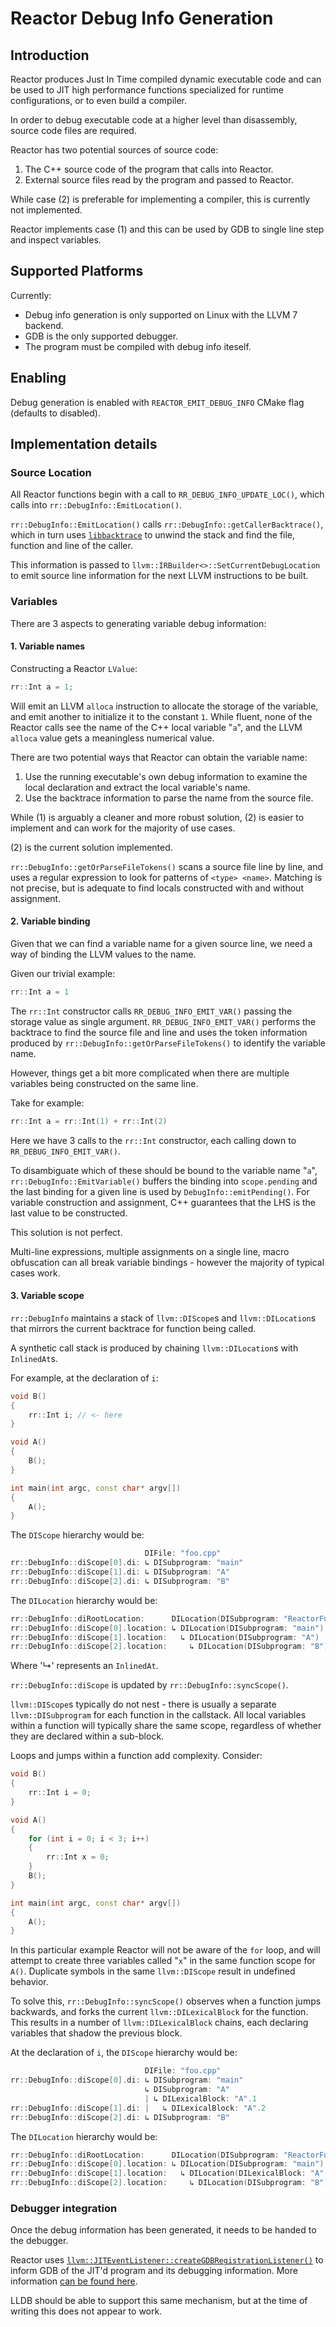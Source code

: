 # Reactor Debug Info Generation

## Introduction

Reactor produces Just In Time compiled dynamic executable code and can be used to JIT high performance functions specialized for runtime
configurations, or to even build a compiler.

In order to debug executable code at a higher level than disassembly, source code files are required.

Reactor has two potential sources of source code:

1. The C++ source code of the program that calls into Reactor.
2. External source files read by the program and passed to Reactor.

While case (2) is preferable for implementing a compiler, this is currently not
implemented.

Reactor implements case (1) and this can be used by GDB to single line step and
inspect variables.

## Supported Platforms

Currently:

* Debug info generation is only supported on Linux with the LLVM 7
backend.
* GDB is the only supported debugger.
* The program must be compiled with debug info iteself.

## Enabling

Debug generation is enabled with `REACTOR_EMIT_DEBUG_INFO` CMake flag (defaults
to disabled).

## Implementation details

### Source Location

All Reactor functions begin with a call to `RR_DEBUG_INFO_UPDATE_LOC()`, which calls into `rr::DebugInfo::EmitLocation()`.

`rr::DebugInfo::EmitLocation()` calls `rr::DebugInfo::getCallerBacktrace()`,
which in turn uses [`libbacktrace`](https://github.com/ianlancetaylor/libbacktrace)
to unwind the stack and find the file, function and line of the caller.

This information is passed to `llvm::IRBuilder<>::SetCurrentDebugLocation`
to emit source line information for the next LLVM instructions to be built.

### Variables

There are 3 aspects to generating variable debug information:

#### 1. Variable names

Constructing a Reactor `LValue`:

```C++
rr::Int a = 1;
```

Will emit an LLVM `alloca` instruction to allocate the storage of the variable,
and emit another to initialize it to the constant `1`. While fluent, none of the
Reactor calls see the name of the C++ local variable "`a`", and the LLVM `alloca`
value gets a meaningless numerical value.

There are two potential ways that Reactor can obtain the variable name:

1. Use the running executable's own debug information to examine the local
   declaration and extract the local variable's name.
2. Use the backtrace information to parse the name from the source file.

While (1) is arguably a cleaner and more robust solution, (2) is
easier to implement and can work for the majority of use cases.

(2) is the current solution implemented.

`rr::DebugInfo::getOrParseFileTokens()` scans a source file line by line, and
uses a regular expression to look for patterns of `<type> <name>`. Matching is not
precise, but is adequate to find locals constructed with and without assignment.

#### 2. Variable binding

Given that we can find a variable name for a given source line, we need a way of
binding the LLVM values to the name.

Given our trivial example:

```C++
rr::Int a = 1
```

The `rr::Int` constructor calls `RR_DEBUG_INFO_EMIT_VAR()` passing the storage
value as single argument. `RR_DEBUG_INFO_EMIT_VAR()` performs the backtrace
to find the source file and line and uses the token information produced by
`rr::DebugInfo::getOrParseFileTokens()` to identify the variable name.

However, things get a bit more complicated when there are multiple variables
being constructed on the same line.

Take for example:

```C++
rr::Int a = rr::Int(1) + rr::Int(2)
```

Here we have 3 calls to the `rr::Int` constructor, each calling down
to `RR_DEBUG_INFO_EMIT_VAR()`.

To disambiguate which of these should be bound to the variable name "`a`",
`rr::DebugInfo::EmitVariable()` buffers the binding into
`scope.pending` and the last binding for a given line is used by
`DebugInfo::emitPending()`. For variable construction and assignment, C++
guarantees that the LHS is the last value to be constructed.

This solution is not perfect.

Multi-line expressions, multiple assignments on a single line, macro obfuscation
can all break variable bindings - however the majority of typical cases work.

#### 3. Variable scope

`rr::DebugInfo` maintains a stack of `llvm::DIScope`s and `llvm::DILocation`s
that mirrors the current backtrace for function being called.

A synthetic call stack is produced by chaining `llvm::DILocation`s with
`InlinedAt`s.

For example, at the declaration of `i`:

```C++
void B()
{
    rr::Int i; // <- here
}

void A()
{
    B();
}

int main(int argc, const char* argv[])
{
    A();
}
```

The `DIScope` hierarchy would be:

```C++
                              DIFile: "foo.cpp"
rr::DebugInfo::diScope[0].di: ↳ DISubprogram: "main"
rr::DebugInfo::diScope[1].di: ↳ DISubprogram: "A"
rr::DebugInfo::diScope[2].di: ↳ DISubprogram: "B"
```

The `DILocation` hierarchy would be:

```C++
rr::DebugInfo::diRootLocation:      DILocation(DISubprogram: "ReactorFunction")
rr::DebugInfo::diScope[0].location: ↳ DILocation(DISubprogram: "main")
rr::DebugInfo::diScope[1].location:   ↳ DILocation(DISubprogram: "A")
rr::DebugInfo::diScope[2].location:     ↳ DILocation(DISubprogram: "B")
```

Where '↳' represents an `InlinedAt`.


`rr::DebugInfo::diScope` is updated by `rr::DebugInfo::syncScope()`.

`llvm::DIScope`s typically do not nest - there is usually a separate
`llvm::DISubprogram` for each function in the callstack. All local variables
within a function will typically share the same scope, regardless of whether
they are declared within a sub-block.

Loops and jumps within a function add complexity. Consider:

```C++
void B()
{
    rr::Int i = 0;
}

void A()
{
    for (int i = 0; i < 3; i++)
    {
        rr::Int x = 0;
    }
    B();
}

int main(int argc, const char* argv[])
{
    A();
}
```

In this particular example Reactor will not be aware of the `for` loop, and will
attempt to create three variables called "`x`" in the same function scope for `A()`.
Duplicate symbols in the same `llvm::DIScope` result in undefined behavior.

To solve this, `rr::DebugInfo::syncScope()` observes when a function jumps
backwards, and forks the current `llvm::DILexicalBlock` for the function. This
results in a number of `llvm::DILexicalBlock` chains, each declaring variables
that shadow the previous block.

At the declaration of `i`, the `DIScope` hierarchy would be:

```C++
                              DIFile: "foo.cpp"
rr::DebugInfo::diScope[0].di: ↳ DISubprogram: "main"
                              ↳ DISubprogram: "A"
                              | ↳ DILexicalBlock: "A".1
rr::DebugInfo::diScope[1].di: |   ↳ DILexicalBlock: "A".2
rr::DebugInfo::diScope[2].di: ↳ DISubprogram: "B"
```

The `DILocation` hierarchy would be:

```C++
rr::DebugInfo::diRootLocation:      DILocation(DISubprogram: "ReactorFunction")
rr::DebugInfo::diScope[0].location: ↳ DILocation(DISubprogram: "main")
rr::DebugInfo::diScope[1].location:   ↳ DILocation(DILexicalBlock: "A".2)
rr::DebugInfo::diScope[2].location:     ↳ DILocation(DISubprogram: "B")
```

### Debugger integration

Once the debug information has been generated, it needs to be handed to the
debugger.

Reactor uses [`llvm::JITEventListener::createGDBRegistrationListener()`](http://llvm.org/doxygen/classllvm_1_1JITEventListener.html#a004abbb5a0d48ac376dfbe3e3c97c306)
to inform GDB of the JIT'd program and its debugging information.
More information [can be found here](https://llvm.org/docs/DebuggingJITedCode.html).

LLDB should be able to support this same mechanism, but at the time of writing
this does not appear to work.

